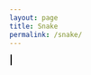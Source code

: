 ```yaml
---
layout: page
title: Snake
permalink: /snake/
---
```



<div style="max-width: 500px; margin: 0 auto;">
  <canvas id="snakeGame" style="border: 1px solid #000; background-color: #ccffcc;"></canvas>
</div>

<script>
  const canvas = document.getElementById('snakeGame');
  const ctx = canvas.getContext('2d');
  const grid = 20;
  let count = 0;
  let snake = [{ x: 160, y: 160 }];
  let apple = { x: 80, y: 80 };
  let powerup = { x: getRandomInt(canvas.width / grid), y: getRandomInt(canvas.height / grid) };
  let dx = grid;
  let dy = 0;
  let growing = false;
  let speed = 100; // base speed
  let speedBoostActive = false;
  let speedBoostDuration = 5000; // 5 seconds for speed boost
  let originalSpeed = speed;

  function getRandomInt(max) {
    return Math.floor(Math.random() * max) * grid;
  }

  function draw() {
    ctx.clearRect(0, 0, canvas.width, canvas.height);

    // Draw the snake
    ctx.fillStyle = 'green';
    snake.forEach(part => ctx.fillRect(part.x, part.y, grid, grid));

    // Draw the apple
    ctx.fillStyle = 'red';
    ctx.fillRect(apple.x, apple.y, grid, grid);

    // Draw the powerup
    ctx.fillStyle = 'blue';
    ctx.fillRect(powerup.x, powerup.y, grid, grid);
  }

  function move() {
    const head = { x: snake[0].x + dx, y: snake[0].y + dy };
    snake.unshift(head);

    // Snake eats the apple
    if (head.x === apple.x && head.y === apple.y) {
      apple.x = getRandomInt(canvas.width / grid);
      apple.y = getRandomInt(canvas.height / grid);
      growing = true;
    }

    // Snake eats the powerup
    if (head.x === powerup.x && head.y === powerup.y) {
      powerup.x = getRandomInt(canvas.width / grid);
      powerup.y = getRandomInt(canvas.height / grid);
      activateSpeedBoost();
    }

    if (!growing) {
      snake.pop();
    } else {
      growing = false;
    }
  }

  function activateSpeedBoost() {
    if (!speedBoostActive) {
      speedBoostActive = true;
      speed = 50; // increase speed (lower interval)
      
      // Reset speed after the boost duration
      setTimeout(() => {
        speed = originalSpeed;
        speedBoostActive = false;
      }, speedBoostDuration);
    }
  }

  function checkCollision() {
    if (snake[0].x < 0 || snake[0].x >= canvas.width || snake[0].y < 0 || snake[0].y >= canvas.height) {
      return true;
    }

    for (let i = 1; i < snake.length; i++) {
      if (snake[0].x === snake[i].x && snake[0].y === snake[i].y) {
        return true;
      }
    }

    return false;
  }

  function gameLoop() {
    if (checkCollision()) {
      alert('Game Over');
      snake = [{ x: 160, y: 160 }];
      dx = grid;
      dy = 0;
      apple = { x: getRandomInt(canvas.width / grid), y: getRandomInt(canvas.height / grid) };
      powerup = { x: getRandomInt(canvas.width / grid), y: getRandomInt(canvas.height / grid) };
      speed = originalSpeed;
    }

    count++;
    if (count > 5) {
      move();
      count = 0;
    }

    draw();
  }

  document.addEventListener('keydown', e => {
    if (e.key === 'ArrowUp' && dy === 0) {
      dx = 0;
      dy = -grid;
    }
    if (e.key === 'ArrowDown' && dy === 0) {
      dx = 0;
      dy = grid;
    }
    if (e.key === 'ArrowLeft' && dx === 0) {
      dx = -grid;
      dy = 0;
    }
    if (e.key === 'ArrowRight' && dx === 0) {
      dx = grid;
      dy = 0;
    }
  });

  canvas.width = 400;
  canvas.height = 400;
  setInterval(gameLoop, speed);
</script>
